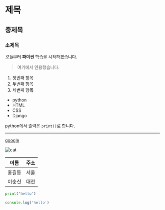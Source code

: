 # 제목

## 중제목

### 소제목

*오늘*부터 **파이썬** 학습을 시작하겠습니다.

> 여기에서 인용했습니다.

1. 첫번째 항목
2. 두번째 항목
3. 세번째 항목


- python
- HTML
- CSS
- Django

python에서 출력은 `print()`로 합니다.


---

[google](https://google.com)


![cat](https://cdn.aitimes.kr/news/photo/202303/27617_41603_044.jpg)


| 이름 | 주소 |
| --- | --- |
| 홍길동 | 서울 |
| 이순신 | 대전 |


```python
print('hello')
```

```javascript
console.log('hello')
```




